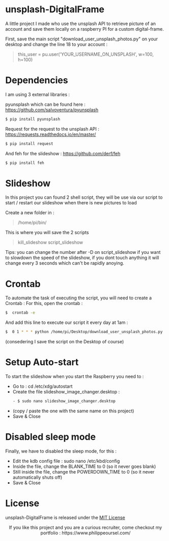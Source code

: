 # unsplash-DigitalFrame
A little project I made who use the unsplash API to retrieve picture of an account and save them locally on a raspberry PI for a custom digital-frame. 

First, save the main script "download_user_unsplash_photos.py" on your desktop and change the line 18 to your account :
> this_user = pu.user('YOUR_USERNAME_ON_UNSPLASH', w=100, h=100)

# Dependencies

I am using 3 external libraries : 

pyunsplash which can be found here : https://github.com/salvoventura/pyunsplash
```sh
$ pip install pyunsplash
```
Request for the request to the unsplash API : https://requests.readthedocs.io/en/master/
```sh
$ pip install request
```

And feh for the slideshow : https://github.com/derf/feh
```sh
$ pip install feh
``` 

# Slideshow

In this project you can found 2 shell script, they will be use via our script to start / restart our slideshow when there is new pictures to load

Create a new folder in : 
> /home/pi/bin/

This is where you will save the 2 scripts 
> kill_slideshow
> script_slideshow

Tips: you can change the number after -D on script_slideshow if you want to slowdown the speed of the slideshow, if you dont touch anything it will change every 3 seconds which can't be rapidly anoying. 

# Crontab

To automate the task of executing the script, you will need to create a Crontab :
For this, open the crontab : 
```sh
$  crontab -e
``` 

And add this line to execute our script it every day at 1am :
```sh
$  0 1 * * * python /home/pi/Desktop/download_user_unsplash_photos.py
``` 
(consedering I save the script on the Desktop of course)

# Setup Auto-start

To start the slideshow when you start the Raspberry you need to : 
  - Go to : cd /etc/xdg/autostart
  - Create the file slideshow_image_changer.desktop : 
    ```sh
    - $ sudo nano slideshow_image_changer.desktop 
    ```
   - (copy / paste the one with the same name on this project)
   - Save & Close
 
# Disabled sleep mode

Finally, we have to disabled the sleep mode, for this :
- Edit the kdb config file : sudo nano /etc/kbd/config
- Inside the file, change the BLANK_TIME to 0 (so it never goes blank)
- Still inside the file, change the POWERDOWN_TIME to 0 (so it never automatically shuts off)
- Save & Close


# License
unsplash-DigitalFrame is released under the [MIT License](<http://www.opensource.org/licenses/MIT>)


<p align="center">
 If you like this project and you are a curious recruiter, come checkout my portfolio : https://www.philippeoursel.com/
</p>

